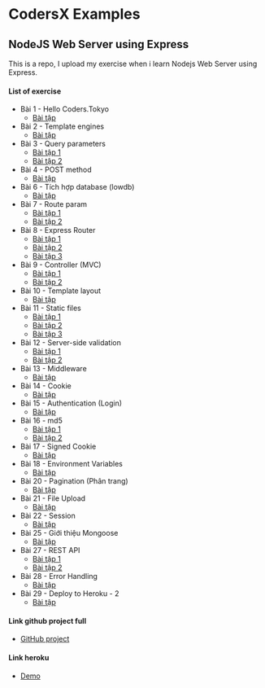 # CodersX Examples

## NodeJS Web Server using Express
This is a repo, I upload my exercise when i learn Nodejs Web Server using Express.

#### List of exercise

- Bài 1 - Hello Coders.Tokyo
  - [Bài tập](https://glitch.com/~bt1-hello-codersx)
- Bài 2 - Template engines
  - [Bài tập](https://glitch.com/~b2-template-engines)
- Bài 3 - Query parameters
  - [Bài tập 1](https://glitch.com/~b3-query-parameters)
  - [Bài tập 2](https://glitch.com/~b3-bt2-query-paramters)
- Bài 4 - POST method
  - [Bài tập](https://glitch.com/~b3-bt2-query-paramters)
- Bài 6 - Tích hợp database (lowdb)
  - [Bài tập](https://glitch.com/~b6-lowdb)
- Bài 7 - Route param
  - [Bài tập 1](https://glitch.com/~b7-route-param)
  - [Bài tập 2](https://glitch.com/~b7-bt2-route-param)
- Bài 8 - Express Router
  - [Bài tập 1](https://glitch.com/~b8bt-bt1-express-route)
  - [Bài tập 2](https://glitch.com/~b8bt-bt2-express-route)
  - [Bài tập 3](https://glitch.com/~b8-bt3-express-route)
- Bài 9 - Controller (MVC)
  - [Bài tập 1](https://glitch.com/~b8-bt3-express-route)
  - [Bài tập 2](https://glitch.com/~b9-bt2-controller)
- Bài 10 - Template layout
  - [Bài tập](https://glitch.com/~b10-template-layout)
- Bài 11 - Static files
  - [Bài tập 1](https://glitch.com/~b11-bt1-static-files)
  - [Bài tập 2](https://glitch.com/~b11-bt2-static-files)
  - [Bài tập 3](https://glitch.com/~b11-bt3-static-files)
- Bài 12 - Server-side validation
  - [Bài tập 1](https://glitch.com/~b12-bt1-server-side-validate)
  - [Bài tập 2](https://glitch.com/~b12-bt2-server-side-validate)
- Bài 13 - Middleware
  - [Bài tập](https://glitch.com/~b13-bt1-middleware)
- Bài 14 - Cookie
  - [Bài tập](https://glitch.com/~b14-cookie)
- Bài 15 - Authentication (Login)
  - [Bài tập](https://glitch.com/~b15-authentication-login)
- Bài 16 - md5
  - [Bài tập 1](https://glitch.com/~b16-bt1-md5b)
  - [Bài tập 2](https://glitch.com/~b16-bt2-md5)
- Bài 17 - Signed Cookie
  - [Bài tập](https://glitch.com/~b17-signed-cookie)
- Bài 18 - Environment Variables
  - [Bài tập](https://glitch.com/~b18-environment-variables)
- Bài 20 - Pagination (Phân trang)
  - [Bài tập](https://glitch.com/~b20-pagination)
- Bài 21 - File Upload
  - [Bài tập](https://glitch.com/~b21-file-upload)
- Bài 22 - Session
  - [Bài tập](https://glitch.com/~b22-session)
- Bài 25 - Giới thiệu Mongoose
  - [Bài tập](https://glitch.com/~bai25-mongo)
- Bài 27 - REST API
  - [Bài tập 1](https://glitch.com/~b27-bt1-rest-api)
  - [Bài tập 2](https://glitch.com/~bai25-bt2-rest-api)
- Bài 28 - Error Handling
  - [Bài tập](https://glitch.com/~bai28-error-handling)
- Bài 29 - Deploy to Heroku - 2
  - [Bài tập](https://glitch.com/~b29-bt2-deploy-to-heroku)

#### Link github project full
- [GitHub project](https://github.com/nguyenncanh/BookStoreWebServer)

#### Link heroku
- [Demo](https://express-example-nguyencanh.herokuapp.com/)